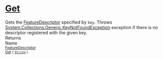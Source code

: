 # [Get](./FeatureDescriptor-100663417.md)

Gets the [FeatureDescriptor](https://github.com/hargitomi97/sigstat/blob/master/docs/md/SigStat/Common/FeatureDescriptor.md) specified by `key`.  Throws [System.Collections.Generic.KeyNotFoundException](https://docs.microsoft.com/en-us/dotnet/api/System.Collections.Generic.KeyNotFoundException) exception if there is no descriptor registered with the given key.
<br>
Returns<img width=500/>Name
<br>
<sub>[FeatureDescriptor](./../FeatureDescriptor.md)</sub><img width=500/><sub>[Get](./FeatureDescriptor-100663417.md) ( [`String`](https://docs.microsoft.com/en-us/dotnet/api/System.String) )</sub><br>


